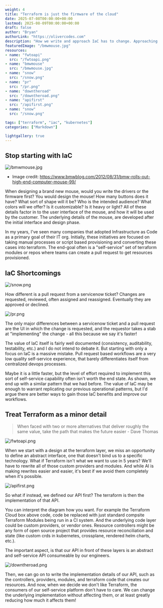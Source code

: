 ```yaml
---
weight: 4
title: "Terraform is just the firmware of the cloud"
date: 2025-07-08T00:00:00+00:00
lastmod: 2025-08-09T00:00:00+00:00
draft: false
author: "Bryan"
authorLink: "https://olivercodes.com"
description: "How we write and approach IaC has to change. Approaching cloud engineering from a new perspective."
featuredImage: "/bmwmouse.jpg"
resources:
- name: "fwtoapi"
  src: "/fwtoapi.png"
- name: "bmwmouse"
  src: "/bmwmouse.jpg"
- name: "snow"
  src: "/snow.png"
- name: "pr"
  src: "/pr.png"
- name: "downtheroad"
  src: "/downtheroad.png"
- name: "apifirst"
  src: "/apifirst.png"
- name: "snow"
  src: "/snow.png"

tags: ["terraform", "iac", "kubernetes"]
categories: ["Markdown"]

lightgallery: true
---
```


## Stop starting with IaC

![/bmwmouse.jpg](/bmwmouse.jpg)
- Image credit: https://www.bmwblog.com/2012/08/31/bmw-rolls-out-high-end-computer-mouse-99/

When designing a brand new mouse, would you write the drivers or the firmware first? You would design the mouse! How many buttons does it have?
What sort of shape will it be? Who is the intended audience? What colors will we offer? Is it customizable? Is it heavy or light? All of these details factor in to the
user interface of the mouse, and how it will be used by the customer. The underlying details of the mouse, are developed after the initial interface
and design phase.

In my years, I've seen many companies that adopted Infrastructure as Code as a primary goal of their IT org. Initially, these initiatives are focused on taking manual processes or
script based provisioning and converting these cases into terraform. The end-goal often is a "self-service" set of terraform modules or repos where
teams can create a pull request to get resources provisioned.

## IaC Shortcomings

![/snow.png](/snow.png)

How different is a pull request from a servicenow ticket? Changes are requested, reviewed, often assigned and reassigned. Eventually they are
approved or declined.


![/pr.png](/pr.png)

The only major differences between a servicenow ticket and a pull request are the UI in which the change is requested, and the
requestor takes a stab at "implementing" the change - all this because we say it's faster!

The value of IaC itself is fairly well documented (consistency, auditability, testability, etc.) and I do not intend to debate it. But starting with only a focus on IaC is a massive mistake. Pull request based workflows
are a very low quality self-service experience, that barely differentiates itself from centralized devops processes.

Maybe it is a little faster, but the level of effort required to implement this sort of self-service capability often isn't worth the end state. As shown, we end up with a similar pattern that we had before. The value of IaC may be enough to warrant replicating our previous operational patterns, but I'd argue there are better ways to gain those IaC benefits and improve our workflows.

## Treat Terraform as a minor detail

> When faced with two or more alternatives that deliver roughly the same value, take the path that makes the future easier - Dave Thomas

![/fwtoapi.png](/fwtoapi.png)

When we start with a design at the terraform layer, we miss an opportunity to define an abstract interface, one that doesn't bind us to a specific technology.
What if Terraform isn't what we want to use in 5 years? We'll have to rewrite all of those custom providers and modules. And while AI is making rewrites
easier and easier, it's best if we avoid them completely when it's possible.

![/apifirst.png](/apifirst.png)

So what if instead, we defined our API first? The terraform is then the implementation of that API.

You can interpret the diagram how you want. For example the Terraform Cloud box above code, code be replaced with just standard compsite Terraform Modules being run in a CI system. And the underlying code layer could be custom providers, or vendor ones. Resource controllers might be any form of open source project that provides resource reconciliation and state (like custom crds in kubernetes, crossplane, rendered helm charts, etc.).

The important aspect, is that our API in front of these layers is an abstract and self-service API consumeable by our engineers.


![/downtheroad.png](/downtheroad.png)

Then, we can go on to write the implementation details of our API, such as the controllers, providers, modules, and terraform code that creates our resources. And now, when
we decide we don't like Terraform, the consumers of our self-service platform don't have to care. We can change the underlying implementation without affecting them, or at
least greatly reducing how much it affects them!


